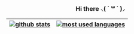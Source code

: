 <div align="center">
    
<h3>Hi there ⸜( ´ ꒳ ` )⸝</h3>

<a href="https://github.com/anuraghazra/github-readme-stats"><img align="center" alt="github stats" src="https://github-readme-stats.vercel.app/api?username=lvcc0&theme=transparent&include_all_commits=true&show_icons=true&hide_border=true" /></a> | <a href="https://github.com/anuraghazra/github-readme-stats"><img align="center" alt="most used languages" src="https://github-readme-stats.vercel.app/api/top-langs/?username=lvcc0&layout=compact&theme=transparent&hide_border=true" /></a> |
:--- | ---:

</div>
